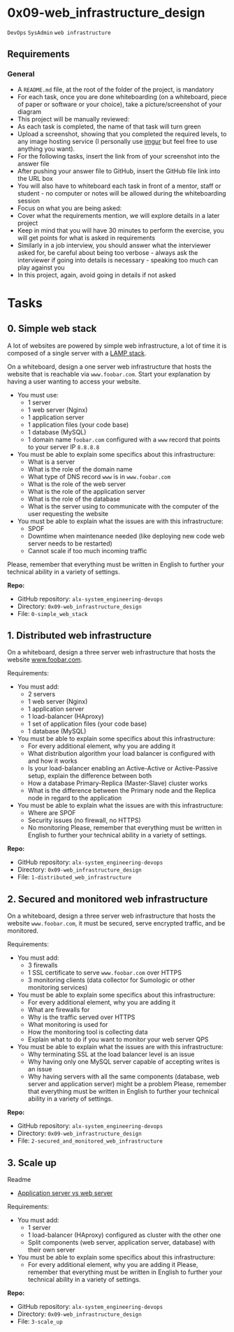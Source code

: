# 0x09-web_infrastructure_design
`DevOps`
`SysAdmin`
`web infrastructure`

## Requirements
### General
  * A `README.md` file, at the root of the folder of the project, is mandatory
  * For each task, once you are done whiteboarding (on a whiteboard, piece of paper or software or your choice), take a picture/screenshot of your diagram
  * This project will be manually reviewed:
  * As each task is completed, the name of that task will turn green
  * Upload a screenshot, showing that you completed the required levels, to any image hosting service (I personally use [imgur](https://alx-intranet.hbtn.io/rltoken/m_O2HLsKrO1zg31LMcLOGQ) but feel free to use anything you want).
  * For the following tasks, insert the link from of your screenshot into the answer file
  * After pushing your answer file to GitHub, insert the GitHub file link into the URL box
  * You will also have to whiteboard each task in front of a mentor, staff or student - no computer or notes will be allowed during the whiteboarding session
  * Focus on what you are being asked:
  * Cover what the requirements mention, we will explore details in a later project
  * Keep in mind that you will have 30 minutes to perform the exercise, you will get points for what is asked in requirements
  * Similarly in a job interview, you should answer what the interviewer asked for, be careful about being too verbose - always ask the interviewer if going into details is necessary - speaking too much can play against you
  * In this project, again, avoid going in details if not asked

# Tasks
## 0. Simple web stack

A lot of websites are powered by simple web infrastructure, a lot of time it is composed of a single server with a [LAMP stack](https://alx-intranet.hbtn.io/rltoken/YVDX0XsC6XHp0nmezvT9vQ).

On a whiteboard, design a one server web infrastructure that hosts the website that is reachable via `www.foobar.com`. Start your explanation by having a user wanting to access your website.

 * You must use:
   * 1 server
   * 1 web server (Nginx)
   * 1 application server
   * 1 application files (your code base)
   * 1 database (MySQL)
   * 1 domain name `foobar.com` configured with a `www` record that points to your server IP `8.8.8.8`
 * You must be able to explain some specifics about this infrastructure:
   * What is a server
   * What is the role of the domain name
   * What type of DNS record `www` is in `www.foobar.com`
   * What is the role of the web server
   * What is the role of the application server
   * What is the role of the database
   * What is the server using to communicate with the computer of the user requesting the website
 * You must be able to explain what the issues are with this infrastructure:
   * SPOF
   * Downtime when maintenance needed (like deploying new code web server needs to be restarted)
   * Cannot scale if too much incoming traffic
  
  Please, remember that everything must be written in English to further your technical ability in a variety of settings.
 
**Repo:**

 * GitHub repository: `alx-system_engineering-devops`
 * Directory: `0x09-web_infrastructure_design`
 * File: `0-simple_web_stack`

## 1. Distributed web infrastructure

On a whiteboard, design a three server web infrastructure that hosts the website www.foobar.com.

Requirements:

 * You must add:
   * 2 servers
   * 1 web server (Nginx)
   * 1 application server
   * 1 load-balancer (HAproxy)
   * 1 set of application files (your code base)
   * 1 database (MySQL)
 * You must be able to explain some specifics about this infrastructure:
   * For every additional element, why you are adding it
   * What distribution algorithm your load balancer is configured with and how it works
   * Is your load-balancer enabling an Active-Active or Active-Passive setup, explain the difference between both
   * How a database Primary-Replica (Master-Slave) cluster works
   * What is the difference between the Primary node and the Replica node in regard to the application
 * You must be able to explain what the issues are with this infrastructure:
   * Where are SPOF
   * Security issues (no firewall, no HTTPS)
   * No monitoring
Please, remember that everything must be written in English to further your technical ability in a variety of settings.


**Repo:**

 * GitHub repository: `alx-system_engineering-devops`
 * Directory: `0x09-web_infrastructure_design`
 * File: `1-distributed_web_infrastructure`

## 2. Secured and monitored web infrastructure

On a whiteboard, design a three server web infrastructure that hosts the website `www.foobar.com`, it must be secured, serve encrypted traffic, and be monitored.

Requirements:

 * You must add:
   * 3 firewalls
   * 1 SSL certificate to serve `www.foobar.com` over HTTPS
   * 3 monitoring clients (data collector for Sumologic or other monitoring services)
 * You must be able to explain some specifics about this infrastructure:
   * For every additional element, why you are adding it
   * What are firewalls for
   * Why is the traffic served over HTTPS
   * What monitoring is used for
   * How the monitoring tool is collecting data
   * Explain what to do if you want to monitor your web server QPS
 * You must be able to explain what the issues are with this infrastructure:
   * Why terminating SSL at the load balancer level is an issue
   * Why having only one MySQL server capable of accepting writes is an issue
   * Why having servers with all the same components (database, web server and application server) might be a problem
Please, remember that everything must be written in English to further your technical ability in a variety of settings.


**Repo:**

 * GitHub repository: `alx-system_engineering-devops`
 * Directory: `0x09-web_infrastructure_design`
 * File: `2-secured_and_monitored_web_infrastructure`
 
 
## 3. Scale up

Readme

 * [Application server vs web server](https://alx-intranet.hbtn.io/rltoken/toFi_SdFHyi2MaELB8ekqw)


Requirements:

 * You must add:
   * 1 server
   * 1 load-balancer (HAproxy) configured as cluster with the other one
   * Split components (web server, application server, database) with their own server
 * You must be able to explain some specifics about this infrastructure:
   * For every additional element, why you are adding it
Please, remember that everything must be written in English to further your technical ability in a variety of settings.


**Repo:**

 * GitHub repository: `alx-system_engineering-devops`
 * Directory: `0x09-web_infrastructure_design`
 * File: `3-scale_up`
